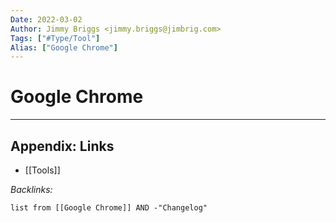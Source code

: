 ```yaml
---
Date: 2022-03-02
Author: Jimmy Briggs <jimmy.briggs@jimbrig.com>
Tags: ["#Type/Tool"]
Alias: ["Google Chrome"]
---
```


# Google Chrome

***

## Appendix: Links

- [[Tools]]

*Backlinks:*

```dataview
list from [[Google Chrome]] AND -"Changelog"
```
